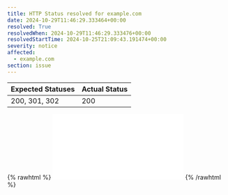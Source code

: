 ```yaml
---
title: HTTP Status resolved for example.com
date: 2024-10-29T11:46:29.333464+00:00
resolved: True
resolvedWhen: 2024-10-29T11:46:29.333476+00:00
resolvedStartTime: 2024-10-25T21:09:43.191474+00:00
severity: notice
affected:
  - example.com
section: issue
---
```


| Expected Statuses | Actual Status  |
|-------------------|----------------|
| 200, 301, 302 | 200 |

{% rawhtml %}
<embed src="./example.com-http.html" type="text/html">
{% /rawhtml %}
